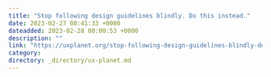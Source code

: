 ```yaml
---
title: "Stop following design guidelines blindly. Do this instead."
date: 2023-02-27 08:41:33 +0000
dateadded: 2023-02-28 00:00:53 +0000
description: ""
link: "https://uxplanet.org/stop-following-design-guidelines-blindly-do-this-instead-aef9bc534f01?source=rss----819cc2aaeee0---4"
category:
directory: _directory/ux-planet.md
---
```

